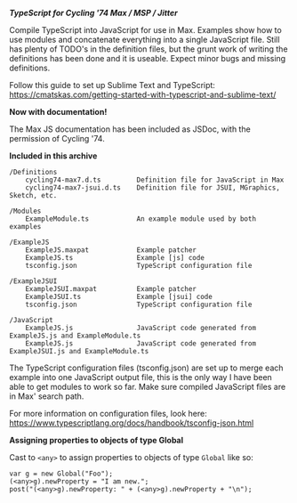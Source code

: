 ***TypeScript for Cycling '74 Max / MSP / Jitter***

Compile TypeScript into JavaScript for use in Max. Examples show how to use modules and concatenate everything into a single JavaScript file.
Still has plenty of TODO's in the definition files, but the grunt work of writing the definitions has been done and it is useable. Expect minor bugs and missing definitions.

Follow this guide to set up Sublime Text and TypeScript:
https://cmatskas.com/getting-started-with-typescript-and-sublime-text/


**Now with documentation!**

The Max JS documentation has been included as JSDoc, with the permission of Cycling '74.


**Included in this archive**

    /Definitions
        cycling74-max7.d.ts         Definition file for JavaScript in Max
        cycling74-max7-jsui.d.ts    Definition file for JSUI, MGraphics, Sketch, etc.

    /Modules
        ExampleModule.ts            An example module used by both examples

    /ExampleJS
        ExampleJS.maxpat            Example patcher 
        ExampleJS.ts                Example [js] code
        tsconfig.json               TypeScript configuration file 

    /ExampleJSUI
        ExampleJSUI.maxpat          Example patcher
        ExampleJSUI.ts              Example [jsui] code
        tsconfig.json               TypeScript configuration file

    /JavaScript
        ExampleJS.js                JavaScript code generated from ExampleJS.js and ExampleModule.ts
        ExampleJS.js                JavaScript code generated from ExampleJSUI.js and ExampleModule.ts

The TypeScript configuration files (tsconfig.json) are set up to merge each example into one JavaScript output file, this is the only way I have been able to get modules to work so far. Make sure compiled JavaScript files are in Max' search path.

For more information on configuration files, look here:
https://www.typescriptlang.org/docs/handbook/tsconfig-json.html


**Assigning properties to objects of type Global**

Cast to ```<any>``` to assign properties to objects of type ```Global``` like so:
```
var g = new Global("Foo");
(<any>g).newProperty = "I am new.";
post("(<any>g).newProperty: " + (<any>g).newProperty + "\n");
```